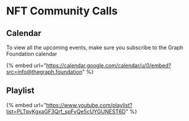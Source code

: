 # NFT Community Calls

## Calendar

To view all the upcoming events, make sure you subscribe to the Graph Foundation calendar

{% embed url="https://calendar.google.com/calendar/u/0/embed?src=info@thegraph.foundation" %}

## Playlist

{% embed url="https://www.youtube.com/playlist?list=PLTqyKgxaGF3Qrf_spFvQe5cUYGUNEST6D" %}

